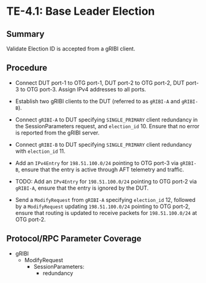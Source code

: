 # TE-4.1: Base Leader Election

## Summary

Validate Election ID is accepted from a gRIBI client.

## Procedure

*   Connect DUT port-1 to OTG port-1, DUT port-2 to OTG port-2, DUT port-3 to
    OTG port-3. Assign IPv4 addresses to all ports.

*   Establish two gRIBI clients to the DUT (referred to as `gRIBI-A` and
    `gRIBI-B`).

*   Connect `gRIBI-A` to DUT specifying `SINGLE_PRIMARY` client redundancy in
    the SessionParameters request, and `election_id` 10. Ensure that no error is
    reported from the gRIBI server.

*   Connect `gRIBI-B` to DUT specifying `SINGLE_PRIMARY` client redundancy with
    `election_id` 11.

*   Add an `IPv4Entry` for `198.51.100.0/24` pointing to OTG port-3 via
    `gRIBI-B`, ensure that the entry is active through AFT telemetry and
    traffic.

*   TODO: Add an `IPv4Entry` for `198.51.100.0/24` pointing to OTG port-2 via
    `gRIBI-A`, ensure that the entry is ignored by the DUT.

*   Send a `ModifyRequest` from `gRIBI-A` specifying `election_id` 12, followed
    by a `ModifyRequest` updating `198.51.100.0/24` pointing to OTG port-2,
    ensure that routing is updated to receive packets for `198.51.100.0/24` at
    OTG port-2.

## Protocol/RPC Parameter Coverage

*   gRIBI
    *   ModifyRequest
        *   SessionParameters:
            *   redundancy
